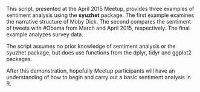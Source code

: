 This script, presented at the April 2015 Meetup, provides three examples of sentiment analysis using the **syuzhet** package. The first example examines the narrative structure of Moby Dick. The second compares the sentiment of tweets with #Obama from March and April 2015, respectively. The final example analyzes survey data.

The script assumes no prior knowledge of sentiment analysis or the syuzhet package, but does use functions from the dplyr, tidyr and ggplot2 packages.

After this demonstration, hopefully Meetup participants will have an understanding of how to begin and carry out a basic sentiment analysis in R.

